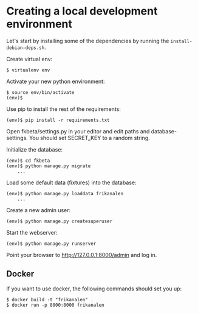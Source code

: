 Creating a local development environment
========================================

Let's start by installing some of the dependencies by running the
`install-debian-deps.sh`.

Create virtual env:

    $ virtualenv env

Activate your new python environment:

    $ source env/bin/activate
    (env)$

Use pip to install the rest of the requirements:

    (env)$ pip install -r requirements.txt

Open fkbeta/settings.py in your editor and edit paths and database-settings.
You should set SECRET_KEY to a random string.

Initialize the database:

    (env)$ cd fkbeta
    (env)$ python manage.py migrate
        ...

Load some default data (fixtures) into the database:

    (env)$ python manage.py loaddata frikanalen
        ...

Create a new admin user:

    (env)$ python manage.py createsuperuser

Start the webserver:

    (env)$ python manage.py runserver

Point your browser to http://127.0.0.1:8000/admin and log in.

## Docker

If you want to use docker, the following commands should set you up:

    $ docker build -t "frikanalen" .
    $ docker run -p 8000:8000 frikanalen
